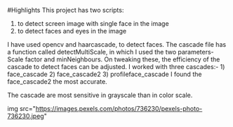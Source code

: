 #Highlights
This project has two scripts: 
1) to detect screen image with single face in the image 
2) to detect faces and eyes in the image

I have used opencv and haarcascade, to detect faces.
The cascade file has a function called detectMultiScale, in which I used the two parameters- Scale factor and minNeighbours. 
On tweaking these, the efficiency of the cascade to detect faces can be adjusted.
I worked with three cascades:- 1) face_cascade 2) face_cascade2 3) profileface_cascade
I found the face_cascade2 the most accurate.

The cascade are most sensitive in grayscale than in color scale.

img src="https://images.pexels.com/photos/736230/pexels-photo-736230.jpeg"
